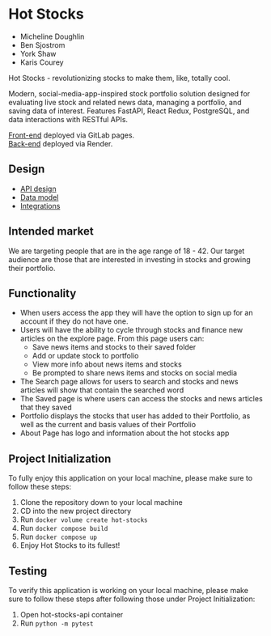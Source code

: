 # Hot Stocks

- Micheline Doughlin
- Ben Sjostrom
- York Shaw
- Karis Courey

Hot Stocks - revolutionizing stocks to make them, like, totally cool.

Modern, social-media-app-inspired stock portfolio solution designed for evaluating live stock and related news data, managing a portfolio, and saving data of interest. Features FastAPI, React Redux, PostgreSQL, and data interactions with RESTful APIs.

[Front-end](https://igneous-rocks.gitlab.io/hot-stocks/) deployed via GitLab pages. <br/>
[Back-end](https://hot-stocks-api.onrender.com/docs) deployed via Render.

## Design

- [API design](docs/api-design.md)
- [Data model](docs/data-model.md)
- [Integrations](docs/integrations.md)

## Intended market

We are targeting people that are in the age range of 18 - 42. Our target audience are those that are interested in investing in stocks and growing their portfolio.


## Functionality

- When users access the app they will have the option to sign up for an account if they do not have one.
- Users will have the ability to cycle through stocks and finance new articles on the explore page.  From this page users can:
  - Save news items and stocks to their saved folder
  - Add or update stock to portfolio
  - View more info about news items and stocks
  - Be prompted to share news items and stocks on social media
- The Search page allows for users to search and stocks and news articles will show that contain the searched word
- The Saved page is where users can access the stocks and news articles that they saved
- Portfolio displays the stocks that user has added to their Portfolio, as well as the current and basis values of their Portfolio
- About Page has logo and information about the hot stocks app

## Project Initialization

To fully enjoy this application on your local machine, please make sure to follow these steps:

1. Clone the repository down to your local machine
2. CD into the new project directory
3. Run `docker volume create hot-stocks`
4. Run `docker compose build`
5. Run `docker compose up`
6. Enjoy Hot Stocks to its fullest!


## Testing

To verify this application is working on your local machine, please make sure to follow these steps after following those under Project Initialization:

1. Open hot-stocks-api container
2. Run `python -m pytest`
